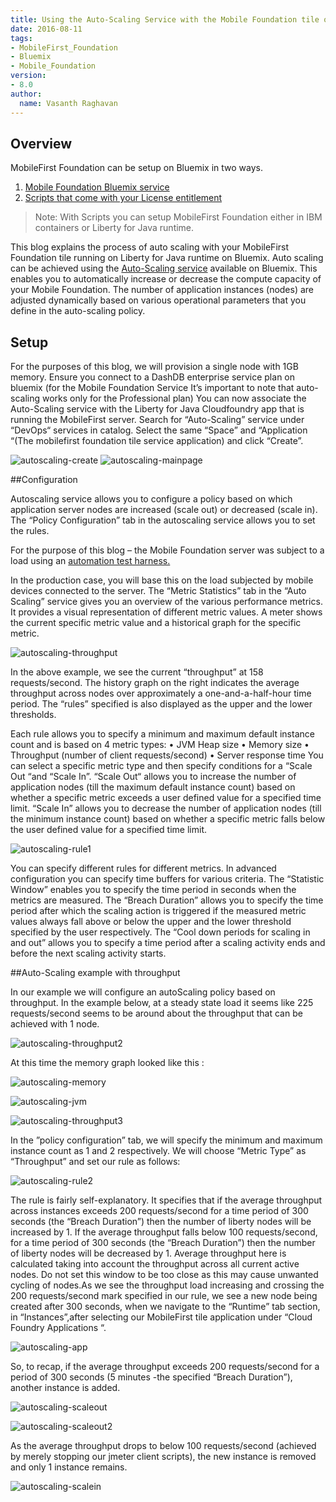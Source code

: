 ```yaml
---
title: Using the Auto-Scaling Service with the Mobile Foundation tile on Bluemix
date: 2016-08-11
tags:
- MobileFirst_Foundation
- Bluemix
- Mobile_Foundation
version:
- 8.0
author:
  name: Vasanth Raghavan
---
```

## Overview
MobileFirst Foundation can be setup on Bluemix in two ways. 
1.	[Mobile Foundation Bluemix service](https://new-console.ng.bluemix.net/catalog/services/mobile-foundation/)
2.	[Scripts that come with your License entitlement](https://mobilefirstplatform.ibmcloud.com/tutorials/en/foundation/8.0/bluemix/mobilefirst-server-using-scripts/)

> Note: With Scripts you can setup MobileFirst Foundation either in IBM containers or Liberty for Java runtime. 

This blog explains the process of auto scaling with your MobileFirst Foundation tile running on Liberty for Java runtime on Bluemix. Auto scaling can be achieved using the [Auto-Scaling service](https://new-console.stage1.ng.bluemix.net/catalog/services/auto-scaling/) available on Bluemix. This enables you to automatically increase or decrease the compute capacity of your Mobile Foundation. The number of application instances (nodes) are adjusted dynamically based on various operational parameters that you define in the auto-scaling policy.

## Setup

For the purposes of this blog, we will provision a single node with 1GB memory. Ensure you connect to a DashDB enterprise service plan on bluemix (for the Mobile Foundation Service It’s important to note that auto-scaling works only for the Professional plan)
You can now associate the Auto-Scaling service with the Liberty for Java Cloudfoundry app that is running the MobileFirst server. Search for “Auto-Scaling” service under “DevOps“ services in catalog. Select the same “Space” and “Application “(The mobilefirst foundation tile service application) and click “Create”.

![autoscaling-create]({{site.baseurl}}/assets/blog/2016-08-11-Auto-Scaling-service-with-Mobile-Foundation-Tile-on-Bluemix/autoscaling-create.png)
![autoscaling-mainpage]({{site.baseurl}}/assets/blog/2016-08-11-Auto-Scaling-service-with-Mobile-Foundation-Tile-on-Bluemix/autoscaling-mainpage.png)

##Configuration

Autoscaling service allows you to configure a policy based on which application server nodes are increased (scale out) or decreased (scale in). The “Policy Configuration” tab in the autoscaling service allows you to set the rules.

For the purpose of this blog – the Mobile Foundation server was subject to a load using an [automation test harness.](https://mobilefirstplatform.ibmcloud.com/blog/2016/08/09/performance-testing-for-mobilefirst-foundation-8-0/)

In the production case, you will base this on the load subjected by mobile devices connected to the server. The “Metric Statistics” tab in the “Auto Scaling” service gives you an overview of the various performance metrics. It provides a visual representation of different metric values. A meter shows the current specific metric value and a historical graph for the specific metric. 

![autoscaling-throughput]({{site.baseurl}}/assets/blog/2016-08-11-Auto-Scaling-service-with-Mobile-Foundation-Tile-on-Bluemix/autoscaling-throughput.png)

In the above example, we see the current “throughput” at 158 requests/second. The history graph on the right indicates the average throughput across nodes over approximately a one-and-a-half-hour time period. The “rules” specified is also displayed as the upper and the lower thresholds. 

Each rule allows you to specify a minimum and maximum default instance count and is based on 4 metric types: 
•	JVM Heap size
•	Memory size
•	Throughput (number of client requests/second) 
•	Server response time
You can select a specific metric type and then specify conditions for a “Scale Out “and “Scale In”. “Scale Out“ allows you to increase the number of application nodes (till the maximum default instance count) based on whether a specific metric exceeds a user defined value for a specified time limit. “Scale In” allows you to decrease the number of application nodes (till the minimum instance count) based on whether a specific metric falls below the user defined value for a specified time limit.

![autoscaling-rule1]({{site.baseurl}}/assets/blog/2016-08-11-Auto-Scaling-service-with-Mobile-Foundation-Tile-on-Bluemix/autoscaling-rule1.png)

You can specify different rules for different metrics.
In advanced configuration you can specify time buffers for various criteria. The “Statistic Window” enables you to specify the time period in seconds when the metrics are measured. The “Breach Duration” allows you to specify the time period after which the scaling action is triggered if the measured metric values always fall above or below the upper and the lower threshold specified by the user respectively. The “Cool down periods for scaling in and out” allows you to specify a time period after a scaling activity ends and before the next scaling activity starts.

##Auto-Scaling example with throughput

In our example we will configure an autoScaling policy based on throughput. In the example below, at a steady state load it seems like 225 requests/second seems to be around about the throughput that can be achieved with 1 node.

![autoscaling-throughput2]({{site.baseurl}}/assets/blog/2016-08-11-Auto-Scaling-service-with-Mobile-Foundation-Tile-on-Bluemix/autoscaling-throughput2.png)

At this time the memory graph looked like this :

![autoscaling-memory]({{site.baseurl}}/assets/blog/2016-08-11-Auto-Scaling-service-with-Mobile-Foundation-Tile-on-Bluemix/autoscaling-memory.png)

![autoscaling-jvm]({{site.baseurl}}/assets/blog/2016-08-11-Auto-Scaling-service-with-Mobile-Foundation-Tile-on-Bluemix/autoscaling-jvm.png)

![autoscaling-throughput3]({{site.baseurl}}/assets/blog/2016-08-11-Auto-Scaling-service-with-Mobile-Foundation-Tile-on-Bluemix/autoscaling-throughput3.png)

In the ”policy configuration” tab, we will specify the minimum and maximum instance count as 1 and 2 respectively.  We will choose “Metric Type” as “Throughput” and set our rule as follows:

![autoscaling-rule2]({{site.baseurl}}/assets/blog/2016-08-11-Auto-Scaling-service-with-Mobile-Foundation-Tile-on-Bluemix/autoscaling-rule2.png)

The rule is fairly self-explanatory. It specifies that if the average throughput across instances exceeds 200 requests/second for a time period of 300 seconds (the “Breach Duration”) then the number of liberty nodes will be increased by 1. If the average throughput falls below 100 requests/second, for a time period of 300 seconds (the “Breach Duration”) then the number of liberty nodes will be decreased by 1. Average throughput here is calculated taking into account the throughput across all current active nodes. Do not set this window to be too close as this may cause unwanted cycling of nodes.As we see the throughput load increasing and crossing the 200 requests/second mark specified in our rule, we see a new node being created after 300 seconds, when we navigate to the “Runtime” tab section, in “Instances”,after selecting our MobileFirst tile application under “Cloud Foundry Applications “.


![autoscaling-app]({{site.baseurl}}/assets/blog/2016-08-11-Auto-Scaling-service-with-Mobile-Foundation-Tile-on-Bluemix/autoscaling-app.png)

So, to recap, if the average throughput exceeds 200 requests/second for a period of 300 seconds (5 minutes -the specified “Breach Duration”), another instance is added. 

![autoscaling-scaleout]({{site.baseurl}}/assets/blog/2016-08-11-Auto-Scaling-service-with-Mobile-Foundation-Tile-on-Bluemix/autoscaling-scaleout.png)

![autoscaling-scaleout2]({{site.baseurl}}/assets/blog/2016-08-11-Auto-Scaling-service-with-Mobile-Foundation-Tile-on-Bluemix/autoscaling-scaleout2.png)

As the average throughput drops to below 100 requests/second (achieved by merely stopping our jmeter client scripts), the new instance is removed and only 1 instance remains.

![autoscaling-scalein]({{site.baseurl}}/assets/blog/2016-08-11-Auto-Scaling-service-with-Mobile-Foundation-Tile-on-Bluemix/autoscaling-scalein.png)








